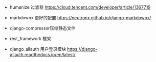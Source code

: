+ humanize 过滤器
    https://cloud.tencent.com/developer/article/1367719
+ markdownx
    更好的配置
    https://neutronx.github.io/django-markdownx/

+ django-compressor压缩静态文件

+ rest_framework 框架

+ django_allauth 用户登录模块
    https://django-allauth.readthedocs.io/en/latest/